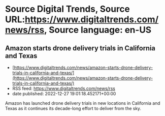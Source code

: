 # Source Digital Trends, Source URL:https://www.digitaltrends.com/news/rss, Source language: en-US

## Amazon starts drone delivery trials in California and Texas
 - [https://www.digitaltrends.com/news/amazon-starts-drone-delivery-trials-in-california-and-texas/](https://www.digitaltrends.com/news/amazon-starts-drone-delivery-trials-in-california-and-texas/)
 - RSS feed: https://www.digitaltrends.com/news/rss
 - date published: 2022-12-27 19:01:18.452171+00:00

Amazon has launched drone delivery trials in new locations in California and Texas as it continues its decade-long effort to deliver from the sky.
